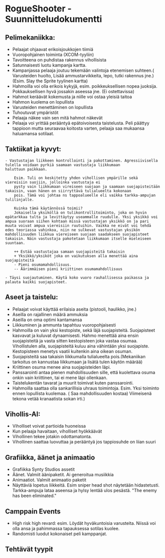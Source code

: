 # RogueShooter - Suunnitteludokumentti

## Pelimekaniikka:
- Pelaajat ohjaavat erikoisjoukkojen tiimiä
- Vuoropohjainen toiminta (XCOM-tyyliin)
- Tavoitteena on puhdistaa rakennus vihollisista
- Satunnaisesti luotu kampanja kartta.
- Kampanjassa pelaaja joutuu tekemään valintoja etenemisen suhteen.( Varusteiden huolto, Lisää ammustarvikkeita, lepo, tutki rakennus jne.)(Esim. Slay the Sprite tyylinen kartta)
- Hahmoilla voi olla erikois kykyjä, esim. poikkeuksellisen nopea juoksija. Pokkauksellisen hyvä jossakin aseessa jne. (Ei ostettavissa)
- Hahmot keräävät kokemusta ja niille voi ostaa yleisiä taitoa
- Hahmon kuolema on lopullista
- Varusteiden menettäminen on lopullista
- Tuhoutuvat ympäristöt
- Pelaaja näkee vain sen mitä hahmot näkevät
- Pelaaja voi yrittää perääntyä epätoivoisesta taistelusta. Peli päättyy tappioon mutta seuraavaa koitosta varten, pelaaja saa mukaansa haluamansa sotilaat.

## Taktiikat ja kyvyt:
    - Vastustajan liikkeen kontrollointi ja pakottaminen. Agressiivisella tulella voidaan pyrkiä saamaan vastustaja liikkumaan
    haluttuun paikkaan.

        Esim. Tuli on keskitetty yhden vihollisen ympärille sekä viereisiin suojiin, jolloinka vastustaja ei
        pysty vain liikkumaan vireiseen suojaan ja saamaan suojapisteitään takaisin, vaan hänen on siirryttävä tulialueelta kokonaan
        pois. Tämä voi johtaa ns tappoalueelle eli vaikka tarkka-ampujan tulilinjalle.

        Kuinka tämä käytännössä toimii?
        Jokaisella yksiköllä on tulikontrollitoiminto, joka on hyvin epätarkkaa tulta ja levittäytyy useammalle ruudulle. Yksi yksikkö voi ampua suoraan siihen kohtaan missä vastustajan yksikkö on ja pari muuta voivat ampua viereisiin ruutuihin. Vaikka ne eivät voi tehdä edes teoriassa vahinkoa, niin ne sulkevat vastustajan yksikön mahdollisuuden liikkua viereiseen suojaan saadakseen suojapisteet takaisin. Näin vastustaja pakotetaan liikkumaan itselle mieleiseen suuntaan.

        ++ Estää vastustajaa samaan suojapisteitä takaisin
        + Yksikkö/yksiköt joka on vaikutuksen alla menettää aina suojapisteitä
        - Pieni osumamahdollisuus.
        -- Äärimmäisen pieni kriittinen osumamahdollisuus

    - Täysi suojautuminen. Käytä koko vuoro rauhallisessa paikassa ja palauta kaikki suojapisteet.


## Aseet ja taistelu:
- Pelaajat voivat käyttää erilaisia aseita (pistooli, haulikko, jne.)
- Aseilla on rajallinen määrä ammuksia
- Aseilla on oma optimi kantamansa
- Liikkuminen ja ammunta tapahtuu vuoropohjaisesti
- Hahmoilla on vain yksi kestopiste, sekä läjä suojapisteitä. Suojapisteet kasvavat ja kuluvat dynaamisesti. Hahmo menettää aina ensin suojapisteitä ja vasta sitten kestopisteen
joka vastaa osumaa. Vihollistulen alla, suojapisteitä kuluu aina vähintään yksi suojapiste. Kestopisteen menetys vaatii kuitenkin aina oikean osuman.
- Suojapisteitä saa takaisin liikkumalla tulialueelta pois.(Mekaniikan tarkoitus on kannustaa liikkumaan ja lisätä tulen käytön määrää)
- Kriittinen osuma menee aina suojapisteiden läpi.
- Panssarointi antaa pienen mahdollisuuden sille, että kuolettava osuma onkin vain kriittinen, tai ei mene läpi ollenkaan.
- Taistelukentän tavarat ja muurit toimivat kuten panssarointi.
- Hahmoilla saattaa olla sankarillisia uhraus toimintoja. Esim. Yksi toiminto ennen lopullista kuolemaa. ( Saa mahdollisuuden kostaa) Viimeisenä tekona vetää kranaatista sokan irti.)

## Vihollis-AI:
- Viholliset voivat partioida huoneissa
- Kun pelaaja havaitaan, viholliset hyökkäävät
- Vihollinen tekee jotakin odottamatonta.
- Vihollinen saattaa luovuttaa ja perääntyä jos tappiosuhde on liian suuri

## Grafiikka, äänet ja animaatio 
- Grafiikka Synty Studios assetit
- Äänet. Valmiit äänipaketit. Ai generoitua musiikkia
- Animaatiot. Valmiit animaatio paketit
- Näyttäviä lopetus liikkeitä. Esim sniper head shot näytetään hidastetusti. Tarkka-ampuja lataa aseensa ja hylsy lentää ulos pesästä. "The enemy has been eliminated."


## Camppain Events
- High risk high revard:
    esim. Löydät hyväkuntoisia varusteita. Niissä voi olla ansa ja pahimmassa tapauksessa sotilas kuolee.
- Randomisti luodut kokonaiset peli kamppanjat.

## Tehtävät tyypit
    



